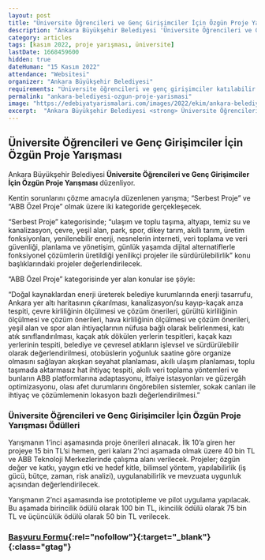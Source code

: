 ```yaml
---
layout: post
title: "Üniversite Öğrencileri ve Genç Girişimciler İçin Özgün Proje Yarışması"
description: "Ankara Büyükşehir Belediyesi 'Üniversite Öğrencileri ve Genç Girişimciler İçin Özgün Proje Yarışması' düzenliyor."
category: articles
tags: [kasım 2022, proje yarışması, üniversite]
lastDate: 1668459600
hidden: true
dateHuman: "15 Kasım 2022"
attendance: "Websitesi"
organizer: "Ankara Büyükşehir Belediyesi"
requirements: "Üniversite öğrencileri ve genç girişimciler katılabilir."
permalink: "ankara-belediyesi-ozgun-proje-yarismasi"
image: "https://edebiyatyarismalari.com/images/2022/ekim/ankara-belediyesi-ozgun-proje-yarismasi.jpg"
excerpt:  "Ankara Büyükşehir Belediyesi <strong> Üniversite Öğrencileri ve Genç Girişimciler İçin Özgün Proje Yarışması </strong> düzenliyor."
---
```


## Üniversite Öğrencileri ve Genç Girişimciler İçin Özgün Proje Yarışması
Ankara Büyükşehir Belediyesi **Üniversite Öğrencileri ve Genç Girişimciler İçin Özgün Proje Yarışması** düzenliyor.  


Kentin sorunlarını çözme amacıyla düzenlenen yarışma; “Serbest Proje” ve “ABB Özel Proje” olmak üzere iki kategoride gerçekleşecek.

“Serbest Proje” kategorisinde; “ulaşım ve toplu taşıma, altyapı, temiz su ve kanalizasyon, çevre, yeşil alan, park, spor, dikey tarım, akıllı tarım, üretim fonksiyonları, yenilenebilir enerji, nesnelerin interneti, veri toplama ve veri güvenliği, planlama ve yönetişim, günlük yaşamda dijital alternatiflerle fonksiyonel çözümlerin üretildiği yenilikçi projeler ile sürdürülebilirlik” konu başlıklarındaki projeler değerlendirilecek.

“ABB Özel Proje” kategorisinde yer alan konular ise şöyle:

“Doğal kaynaklardan enerji üreterek belediye kurumlarında enerji tasarrufu, Ankara yer altı haritasının çıkarılması, kanalizasyon/su kayıp-kaçak arıza tespiti, çevre kirliliğinin ölçülmesi ve çözüm önerileri, gürültü kirliliğinin ölçülmesi ve çözüm önerileri, hava kirliliğinin ölçülmesi ve çözüm önerileri, yeşil alan ve spor alan ihtiyaçlarının nüfusa bağlı olarak belirlenmesi, katı atık sınıflandırılması, kaçak atık dökülen yerlerin tespitleri, kaçak kazı yerlerinin tespiti, belediye ve çevresel atıkların işlevsel ve sürdürülebilir olarak değerlendirilmesi, otobüslerin yoğunluk saatine göre organize olmasını sağlayan akışkan seyahat planlaması, akıllı ulaşım planlaması, toplu taşımada aktarmasız hat ihtiyaç tespiti, akıllı veri toplama yöntemleri ve bunların ABB platformlarına adaptasyonu, itfaiye istasyonları ve güzergâh optimizasyonu, olası afet durumlarını öngörebilen sistemler, sokak canları ile ihtiyaç ve çözümlemenin lokasyon bazlı değerlendirilmesi.”


### Üniversite Öğrencileri ve Genç Girişimciler İçin Özgün Proje Yarışması Ödülleri
Yarışmanın 1’inci aşamasında proje önerileri alınacak. İlk 10’a giren her projeye 15 bin TL’si hemen, geri kalanı 2’nci aşamada olmak üzere 40 bin TL ve ABB Teknoloji Merkezlerinde çalışma alanı verilecek. Projeler; özgün değer ve katkı, yaygın etki ve hedef kitle, bilimsel yöntem, yapılabilirlik (iş gücü, bütçe, zaman, risk analizi), uygulanabilirlik ve mevzuata uygunluk açısından değerlendirilecek.

Yarışmanın 2’nci aşamasında ise prototipleme ve pilot uygulama yapılacak. Bu aşamada birincilik ödülü olarak 100 bin TL, ikincilik ödülü olarak 75 bin TL ve üçüncülük ödülü olarak 50 bin TL verilecek.


### [Başvuru Formu](https://forms.ankara.bel.tr/ozgun-proje-yarismasi/?ref=edebiyatyarismalari.com){:rel="nofollow"}{:target="_blank"}{:class="gtag"}
